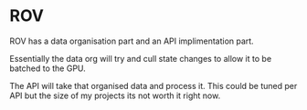 # ROV

ROV has a data organisation part and an API implimentation part.

Essentially the data org will try and cull state changes to allow it to be batched
to the GPU.

The API will take that organised data and process it.
This could be tuned per API but the size of my projects its not worth it right now.
